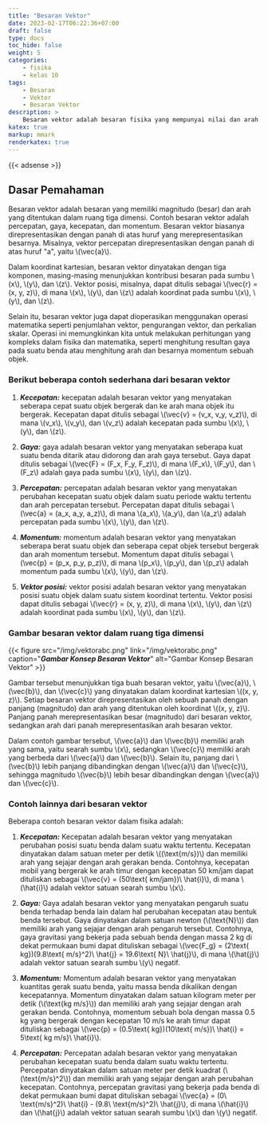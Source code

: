 ```yaml
---
title: "Besaran Vektor"
date: 2023-02-17T06:22:36+07:00
draft: false
type: docs
toc_hide: false
weight: 5
categories:
    - fisika
    - kelas 10
tags:
    - Besaran
    - Vektor
    - Besaran Vektor
description: >
    Besaran vektor adalah besaran fisika yang mempunyai nilai dan arah.
katex: true
markup: mmark
renderkatex: true
---
```



{{< adsense >}}

## Dasar Pemahaman

Besaran vektor adalah besaran yang memiliki magnitudo (besar) dan arah yang ditentukan dalam ruang tiga dimensi. Contoh besaran vektor adalah percepatan, gaya, kecepatan, dan momentum. Besaran vektor biasanya direpresentasikan dengan panah di atas huruf yang merepresentasikan besarnya. Misalnya, vektor percepatan direpresentasikan dengan panah di atas huruf "a", yaitu \\(\vec{a}\\).

Dalam koordinat kartesian, besaran vektor dinyatakan dengan tiga komponen, masing-masing menunjukkan kontribusi besaran pada sumbu \\(x\\), \\(y\\), dan \\(z\\). Vektor posisi, misalnya, dapat ditulis sebagai \\(\vec{r} = (x, y, z)\\), di mana \\(x\\), \\(y\\), dan \\(z\\) adalah koordinat pada sumbu \\(x\\), \\(y\\), dan \\(z\\).

Selain itu, besaran vektor juga dapat dioperasikan menggunakan operasi matematika seperti penjumlahan vektor, pengurangan vektor, dan perkalian skalar. Operasi ini memungkinkan kita untuk melakukan perhitungan yang kompleks dalam fisika dan matematika, seperti menghitung resultan gaya pada suatu benda atau menghitung arah dan besarnya momentum sebuah objek.

### Berikut beberapa contoh sederhana dari besaran vektor

1. ***Kecepatan:*** kecepatan adalah besaran vektor yang menyatakan seberapa cepat suatu objek bergerak dan ke arah mana objek itu bergerak. Kecepatan dapat ditulis sebagai \\(\vec{v} = (v_x, v_y, v_z)\\), di mana \\(v_x\\), \\(v_y\\), dan \\(v_z\\) adalah kecepatan pada sumbu \\(x\\), \\(y\\), dan \\(z\\).

2. ***Gaya:*** gaya adalah besaran vektor yang menyatakan seberapa kuat suatu benda ditarik atau didorong dan arah gaya tersebut. Gaya dapat ditulis sebagai \\(\vec{F} = (F_x, F_y, F_z)\\), di mana \\(F_x\\), \\(F_y\\), dan \\(F_z\\) adalah gaya pada sumbu \\(x\\), \\(y\\), dan \\(z\\).

3. ***Percepatan:*** percepatan adalah besaran vektor yang menyatakan perubahan kecepatan suatu objek dalam suatu periode waktu tertentu dan arah percepatan tersebut. Percepatan dapat ditulis sebagai \\(\vec{a} = (a_x, a_y, a_z)\\), di mana \\(a_x\\), \\(a_y\\), dan \\(a_z\\) adalah percepatan pada sumbu \\(x\\), \\(y\\), dan \\(z\\).

4. ***Momentum:*** momentum adalah besaran vektor yang menyatakan seberapa berat suatu objek dan seberapa cepat objek tersebut bergerak dan arah momentum tersebut. Momentum dapat ditulis sebagai \\(\vec{p} = (p_x, p_y, p_z)\\), di mana \\(p_x\\), \\(p_y\\), dan \\(p_z\\) adalah momentum pada sumbu \\(x\\), \\(y\\), dan \\(z\\).

5. ***Vektor posisi:*** vektor posisi adalah besaran vektor yang menyatakan posisi suatu objek dalam suatu sistem koordinat tertentu. Vektor posisi dapat ditulis sebagai \\(\vec{r} = (x, y, z)\\), di mana \\(x\\), \\(y\\), dan \\(z\\) adalah koordinat pada sumbu \\(x\\), \\(y\\), dan \\(z\\).

### Gambar besaran vektor dalam ruang tiga dimensi

<!-- |[![Gambar Konsep Besaran Vektor](/img/vektorabc.png "Gambar Konsep Besaran Vektor")](/img/vektorabc.png)|
|:--:|
|*Gambar Konsep Besaran Vektor*| -->
{{< figure src="/img/vektorabc.png" link="/img/vektorabc.png" caption="***Gambar Konsep Besaran Vektor***" alt="Gambar Konsep Besaran Vektor" >}}

Gambar tersebut menunjukkan tiga buah besaran vektor, yaitu \\(\vec{a}\\), \\(\vec{b}\\), dan \\(\vec{c}\\) yang dinyatakan dalam koordinat kartesian \\((x, y, z)\\). Setiap besaran vektor direpresentasikan oleh sebuah panah dengan panjang (magnitudo) dan arah yang ditentukan oleh koordinat \\((x, y, z)\\). Panjang panah merepresentasikan besar (magnitudo) dari besaran vektor, sedangkan arah dari panah merepresentasikan arah besaran vektor.

Dalam contoh gambar tersebut, \\(\vec{a}\\) dan \\(\vec{b}\\) memiliki arah yang sama, yaitu searah sumbu \\(x\\), sedangkan \\(\vec{c}\\) memiliki arah yang berbeda dari \\(\vec{a}\\) dan \\(\vec{b}\\). Selain itu, panjang dari \\(\vec{b}\\) lebih panjang dibandingkan dengan \\(\vec{a}\\) dan \\(\vec{c}\\), sehingga magnitudo \\(\vec{b}\\) lebih besar dibandingkan dengan \\(\vec{a}\\) dan \\(\vec{c}\\).

### Contoh lainnya dari besaran vektor

Beberapa contoh besaran vektor dalam fisika adalah:

1. ***Kecepatan:*** Kecepatan adalah besaran vektor yang menyatakan perubahan posisi suatu benda dalam suatu waktu tertentu. Kecepatan dinyatakan dalam satuan meter per detik \\((\text{m/s})\\) dan memiliki arah yang sejajar dengan arah gerakan benda. Contohnya, kecepatan mobil yang bergerak ke arah timur dengan kecepatan 50 km/jam dapat dituliskan sebagai \\(\vec{v} = (50\text{ km/jam})\ \hat{i}\\), di mana \\(\hat{i}\\) adalah vektor satuan searah sumbu \\(x\\).

2. ***Gaya:*** Gaya adalah besaran vektor yang menyatakan pengaruh suatu benda terhadap benda lain dalam hal perubahan kecepatan atau bentuk benda tersebut. Gaya dinyatakan dalam satuan newton (\\(\text{N}\\)) dan memiliki arah yang sejajar dengan arah pengaruh tersebut. Contohnya, gaya gravitasi yang bekerja pada sebuah benda dengan massa 2 kg di dekat permukaan bumi dapat dituliskan sebagai \\(\vec{F_g} = (2\text{ kg})(9.8\text{ m/s}^2)\ \hat{j} = 19.6\text{ N}\ \hat{j}\\), di mana \\(\hat{j}\\) adalah vektor satuan searah sumbu \\(y\\) negatif.

3. ***Momentum:*** Momentum adalah besaran vektor yang menyatakan kuantitas gerak suatu benda, yaitu massa benda dikalikan dengan kecepatannya. Momentum dinyatakan dalam satuan kilogram meter per detik (\\(\text{kg m/s}\\)) dan memiliki arah yang sejajar dengan arah gerakan benda. Contohnya, momentum sebuah bola dengan massa 0.5 kg yang bergerak dengan kecepatan 10 m/s ke arah timur dapat dituliskan sebagai \\(\vec{p} = (0.5\text{ kg})(10\text{ m/s})\ \hat{i} = 5\text{ kg m/s}\ \hat{i}\\).

4. ***Percepatan:*** Percepatan adalah besaran vektor yang menyatakan perubahan kecepatan suatu benda dalam suatu waktu tertentu. Percepatan dinyatakan dalam satuan meter per detik kuadrat (\\(\text{m/s}^2\\)) dan memiliki arah yang sejajar dengan arah perubahan kecepatan. Contohnya, percepatan gravitasi yang bekerja pada benda di dekat permukaan bumi dapat dituliskan sebagai \\(\vec{a} = (0\ \text{m/s}^2)\ \hat{i} - (9.8\ \text{m/s}^2)\ \hat{j}\\), di mana \\(\hat{i}\\) dan \\(\hat{j}\\) adalah vektor satuan searah sumbu \\(x\\) dan \\(y\\) negatif.
